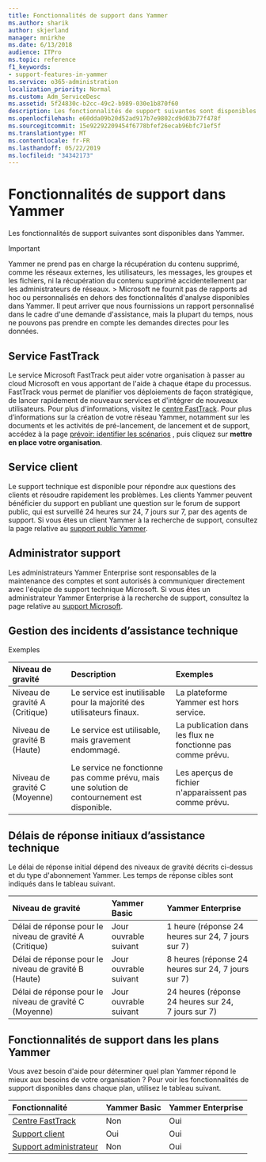 ```yaml
---
title: Fonctionnalités de support dans Yammer
ms.author: sharik
author: skjerland
manager: mnirkhe
ms.date: 6/13/2018
audience: ITPro
ms.topic: reference
f1_keywords:
- support-features-in-yammer
ms.service: o365-administration
localization_priority: Normal
ms.custom: Adm_ServiceDesc
ms.assetid: 5f24830c-b2cc-49c2-b989-030e1b870f60
description: Les fonctionnalités de support suivantes sont disponibles dans Yammer.
ms.openlocfilehash: e60dda09b20d52ad917b7e9802cd9d03b77f478f
ms.sourcegitcommit: 15e92292209454f6778bfef26ecab96bfc71ef5f
ms.translationtype: MT
ms.contentlocale: fr-FR
ms.lasthandoff: 05/22/2019
ms.locfileid: "34342173"
---
```

# <a name="support-features-in-yammer"></a>Fonctionnalités de support dans Yammer

Les fonctionnalités de support suivantes sont disponibles dans Yammer.
  
> [!IMPORTANT]
> Yammer ne prend pas en charge la récupération du contenu supprimé, comme les réseaux externes, les utilisateurs, les messages, les groupes et les fichiers, ni la récupération du contenu supprimé accidentellement par les administrateurs de réseaux. > Microsoft ne fournit pas de rapports ad hoc ou personnalisés en dehors des fonctionnalités d'analyse disponibles dans Yammer. Il peut arriver que nous fournissions un rapport personnalisé dans le cadre d'une demande d'assistance, mais la plupart du temps, nous ne pouvons pas prendre en compte les demandes directes pour les données. 
  
## <a name="fasttrack-center"></a>Service FastTrack
<a name="bkmk_FastTrackCenter"> </a>

Le service Microsoft FastTrack peut aider votre organisation à passer au cloud Microsoft en vous apportant de l'aide à chaque étape du processus. FastTrack vous permet de planifier vos déploiements de façon stratégique, de lancer rapidement de nouveaux services et d'intégrer de nouveaux utilisateurs. Pour plus d'informations, visitez le [centre FastTrack](https://go.microsoft.com/fwlink/?LinkID=518597&amp;clcid=0x409). Pour plus d’informations sur la création de votre réseau Yammer, notamment sur les documents et les activités de pré-lancement, de lancement et de support, accédez à la page [prévoir: identifier les scénarios](https://fasttrack.microsoft.com/office/envision/identify-scenarios) , puis cliquez sur **mettre en place votre organisation**.
  
## <a name="customer-support"></a>Service client
<a name="BKMK_Customersupport"> </a>

Le support technique est disponible pour répondre aux questions des clients et résoudre rapidement les problèmes. Les clients Yammer peuvent bénéficier du support en publiant une question sur le forum de support public, qui est surveillé 24 heures sur 24, 7 jours sur 7, par des agents de support. Si vous êtes un client Yammer à la recherche de support, consultez la page relative au [support public Yammer](https://go.microsoft.com/fwlink/p/?LinkId=330921).
  
## <a name="administrator-support"></a>Administrator support
<a name="BKMK_Administratorsupport"> </a>

Les administrateurs Yammer Enterprise sont responsables de la maintenance des comptes et sont autorisés à communiquer directement avec l'équipe de support technique Microsoft. Si vous êtes un administrateur Yammer Enterprise à la recherche de support, consultez la page relative au [support Microsoft](https://go.microsoft.com/fwlink/p/?LinkId=330922).
  
## <a name="technical-support-case-handling"></a>Gestion des incidents d’assistance technique
<a name="BKMK_Administratorsupport"> </a>

Exemples 
  
|**Niveau de gravité**|**Description**|**Exemples**|
|:-----|:-----|:-----|
|Niveau de gravité A (Critique)  <br/> |Le service est inutilisable pour la majorité des utilisateurs finaux.  <br/> |La plateforme Yammer est hors service.  <br/> |
|Niveau de gravité B (Haute)  <br/> |Le service est utilisable, mais gravement endommagé.  <br/> |La publication dans les flux ne fonctionne pas comme prévu.  <br/> |
|Niveau de gravité C (Moyenne)  <br/> |Le service ne fonctionne pas comme prévu, mais une solution de contournement est disponible.  <br/> |Les aperçus de fichier n'apparaissent pas comme prévu.  <br/> |
   
## <a name="technical-support-initial-response-times"></a>Délais de réponse initiaux d’assistance technique
<a name="BKMK_Administratorsupport"> </a>

Le délai de réponse initial dépend des niveaux de gravité décrits ci-dessus et du type d'abonnement Yammer. Les temps de réponse cibles sont indiqués dans le tableau suivant.
  
|**Niveau de gravité**|**Yammer Basic**|**Yammer Enterprise**|
|:-----|:-----|:-----|
|Délai de réponse pour le niveau de gravité A (Critique)  <br/> |Jour ouvrable suivant  <br/> |1 heure (réponse 24 heures sur 24, 7 jours sur 7)  <br/> |
|Délai de réponse pour le niveau de gravité B (Haute)  <br/> |Jour ouvrable suivant  <br/> |8 heures (réponse 24 heures sur 24, 7 jours sur 7)  <br/> |
|Délai de réponse pour le niveau de gravité C (Moyenne)  <br/> |Jour ouvrable suivant  <br/> |24 heures (réponse 24 heures sur 24, 7 jours sur 7)  <br/> |
   
## <a name="support-features-across-yammer-plans"></a>Fonctionnalités de support dans les plans Yammer
<a name="BKMK_Administratorsupport"> </a>

Vous avez besoin d'aide pour déterminer quel plan Yammer répond le mieux aux besoins de votre organisation ? Pour voir les fonctionnalités de support disponibles dans chaque plan, utilisez le tableau suivant.
  
|**Fonctionnalité**|**Yammer Basic**|**Yammer Enterprise**|
|:-----|:-----|:-----|
|[Centre FastTrack](https://go.microsoft.com/fwlink/?LinkID=518597&amp;clcid=0x409) <br/> |Non  <br/> |Oui  <br/> |
|[Support client](support-features-in-yammer.md#customer-support) <br/> |Oui  <br/> |Oui  <br/> |
|[Support administrateur](support-features-in-yammer.md#administrator-support) <br/> |Non  <br/> |Oui  <br/> |
   

